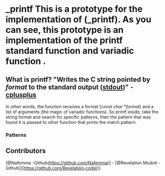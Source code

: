 # _printf  This is a prototype for the  implementation of (_printf). As you can see, this prototype is an implementation of the **printf standard function** and **variadic function** .

## What is printf? "Writes the C string pointed by _format_ to the standard output ([stdout](http://www.cplusplus.com/stdout))" - [cplusplus](http://www.cplusplus.com/reference/cstdio/printf/) 

In other words, the function receives a format (*const char* **format*) and a list of arguments (the magic of variadic functions). So printf inside, take the string format and search for specific patterns, then the pattern that was found it is passed to other function that prints the match pattern.

### Patterns 

## Contributors  
 
[@Nafemma -Github(https://github.com/Nafemma)] - [@Revelation Mudoti - Github]](https://github.com/Revelation-coder)]
